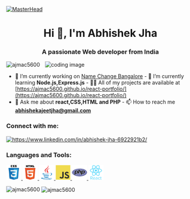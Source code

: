 [![MasterHead]([https://user-images.githubusercontent.com/106918656/209438619-25091cdf-a126-4e95-a24c-5efdf8057606.gif)](https://ajmac5600.github.io/react-portfolio/](https://media.licdn.com/dms/image/v2/D4D12AQG2-3Vm_jyYIw/article-cover_image-shrink_600_2000/article-cover_image-shrink_600_2000/0/1693753179836?e=2147483647&v=beta&t=YNByNLRgZrd3cpOQd80X-F9SX2wzCgEhwSOkVpBHkpY))

<h1 align="center">Hi 👋, I'm Abhishek Jha</h1>
<h3 align="center">A passionate Web developer from India</h3>
<img
  align="right"
  width="400"
  src="https://camo.githubusercontent.com/4d9f5ecceb711eec6e2018f38a5677dc657c9738d4a65ba3b928c41c0a45b439/68747470733a2f2f6d69726f2e6d656469756d2e636f6d2f6d61782f313336302f302a37513379765349765f7430696f4a2d5a2e676966"
  alt="coding image"
/>
<p align="left">
  <img
    src="https://komarev.com/ghpvc/?username=ajmac5600&label=Profile%20views&color=0e75b6&style=flat"
    alt="ajmac5600"
  />
</p>

- 🔭 I’m currently working on [Name Change
Bangalore](http://namechangebanglore.com/) - 🌱 I’m currently learning
**Node.js,Express.js** - 👨‍💻 All of my projects are available at
[https://ajmac5600.github.io/react-portfolio/](https://ajmac5600.github.io/react-portfolio/)
- 💬 Ask me about **react,CSS,HTML and PHP** - 📫 How to reach me
**abhishekajeetjha@gmail.com**

<h3 align="left">Connect with me:</h3>
<p align="left">
  <a
    href="https://linkedin.com/in/https://www.linkedin.com/in/abhishek-jha-6922921b2/"
    target="blank"
    ><img
      align="center"
      src="https://raw.githubusercontent.com/rahuldkjain/github-profile-readme-generator/master/src/images/icons/Social/linked-in-alt.svg"
      alt="https://www.linkedin.com/in/abhishek-jha-6922921b2/"
      height="30"
      width="40"
  /></a>
</p>

<h3 align="left">Languages and Tools:</h3>
<p align="left">
  <a href="https://www.w3schools.com/css/" target="_blank" rel="noreferrer">
    <img
      src="https://raw.githubusercontent.com/devicons/devicon/master/icons/css3/css3-original-wordmark.svg"
      alt="css3"
      width="40"
      height="40"
    />
  </a>
  <a href="https://www.w3.org/html/" target="_blank" rel="noreferrer">
    <img
      src="https://raw.githubusercontent.com/devicons/devicon/master/icons/html5/html5-original-wordmark.svg"
      alt="html5"
      width="40"
      height="40"
    />
  </a>
  <a href="https://www.java.com" target="_blank" rel="noreferrer">
    <img
      src="https://raw.githubusercontent.com/devicons/devicon/master/icons/java/java-original.svg"
      alt="java"
      width="40"
      height="40"
    />
  </a>
  <a
    href="https://developer.mozilla.org/en-US/docs/Web/JavaScript"
    target="_blank"
    rel="noreferrer"
  >
    <img
      src="https://raw.githubusercontent.com/devicons/devicon/master/icons/javascript/javascript-original.svg"
      alt="javascript"
      width="40"
      height="40"
    />
  </a>
  <a href="https://www.php.net" target="_blank" rel="noreferrer">
    <img
      src="https://raw.githubusercontent.com/devicons/devicon/master/icons/php/php-original.svg"
      alt="php"
      width="40"
      height="40"
    />
  </a>
  <a href="https://reactjs.org/" target="_blank" rel="noreferrer">
    <img
      src="https://raw.githubusercontent.com/devicons/devicon/master/icons/react/react-original-wordmark.svg"
      alt="react"
      width="40"
      height="40"
    />
  </a>
</p>

<p>
  <img
    align="left"
    src="https://github-readme-stats.vercel.app/api/top-langs?username=ajmac5600&show_icons=true&locale=en&layout=compact"
    alt="ajmac5600"
  />
</p>

<p>
  &nbsp;<img
    align="center"
    src="https://github-readme-stats.vercel.app/api?username=ajmac5600&show_icons=true&locale=en"
    alt="ajmac5600"
  />
</p>
